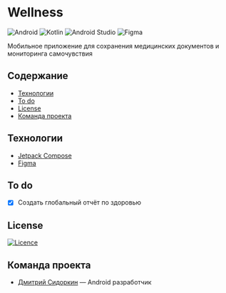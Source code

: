 # Wellness
![Android](https://img.shields.io/badge/Android-3DDC84?style=for-the-badge&logo=android&logoColor=white)
![Kotlin](https://img.shields.io/badge/kotlin-%237F52FF.svg?style=for-the-badge&logo=kotlin&logoColor=white)
![Android Studio](https://img.shields.io/badge/android%20studio-346ac1?style=for-the-badge&logo=android%20studio&logoColor=white)
![Figma](https://img.shields.io/badge/figma-%23F24E1E.svg?style=for-the-badge&logo=figma&logoColor=white)

Мобильное приложение для сохранения медицинских документов и мониторинга самочувствия

## Содержание
- [Технологии](#технологии)
- [To do](#to-do)
- [License](#license)
- [Команда проекта](#команда-проекта)

## Технологии
- [Jetpack Compose](https://developer.android.com/compose)
- [Figma](https://www.figma.com/design/KsD1pMncINOjiUprbiKvml/wellness?node-id=0-1&node-type=canvas&t=mbdPbDSC0sERPRoE-0)

## To do
- [x] Создать глобальный отчёт по здоровью

## License
[![Licence](https://img.shields.io/github/license/Ileriayo/markdown-badges?style=for-the-badge)](./LICENSE)

## Команда проекта
- [Дмитрий Сидоркин](https://t.me/sid00r) — Android разработчик

